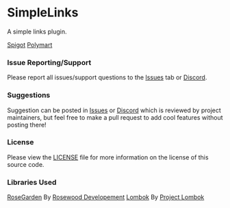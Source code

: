 # SimpleLinks
A simple links plugin.

[Spigot](https://www.spigotmc.org/resources/links-1-8-1-16.90283/) [Polymart](https://polymart.org/resource/links-1-8-1-16.1175)

### Issue Reporting/Support

Please report all issues/support questions to the [Issues](https://github.com/RefracDevelopment/SimpleLinks/issues) tab or [Discord](https://discord.gg/EFeSKPg739).

### Suggestions

Suggestion can be posted in [Issues](https://github.com/RefracDevelopment/SimpleLinks/issues) or [Discord](https://discord.gg/EFeSKPg739) which is reviewed by project maintainers, but feel free to make a pull request to add cool features without posting there!

### License
Please view the [LICENSE](LICENSE) file for more information on the license of this source code.

### Libraries Used
[RoseGarden](https://github.com/Rosewood-Development/RoseGarden) By [Rosewood Developement](https://github.com/Rosewood-Development)
[Lombok](https://github.com/projectlombok/lombok) By [Project Lombok](https://github.com/projectlombok)
